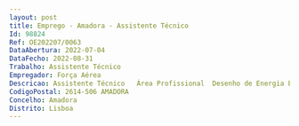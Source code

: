 ```yaml
--- 
layout: post
title: Emprego - Amadora - Assistente Técnico
Id: 98824
Ref: OE202207/0063
DataAbertura: 2022-07-04
DataFecho: 2022-08-31
Trabalho: Assistente Técnico
Empregador: Força Aérea
Descricao: Assistente Técnico   Área Profissional  Desenho de Energia Elétrica e Sistemas
CodigoPostal: 2614-506 AMADORA
Concelho: Amadora
Distrito: Lisboa
--- 
```

